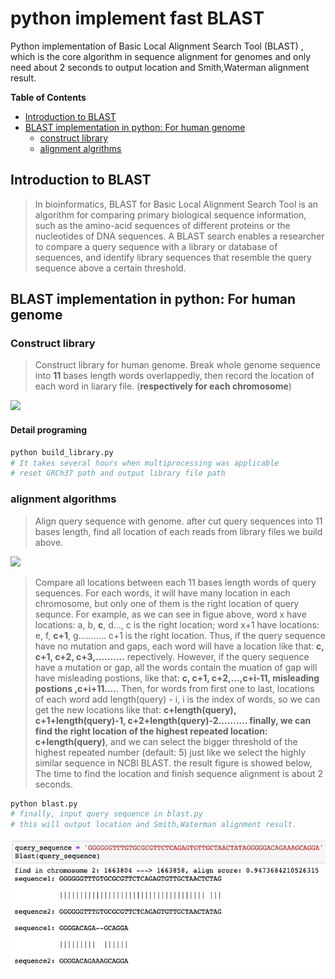 # python implement fast BLAST 
Python implementation of Basic Local Alignment Search Tool (BLAST) , which is the core algorithm in sequence alignment for genomes and only need about 2 seconds to output location and Smith,Waterman alignment result.

**Table of Contents**

- [Introduction to BLAST](#Introduction-to-BLAST)
- [BLAST implementation in python: For human genome](#Blast-implementation-in-python:-for-human-genome)
  - [construct library](#construct-library)
  - [alignment algrithms](#alignment-algrithms)

## Introduction to BLAST

> In bioinformatics, BLAST for Basic Local Alignment Search Tool is an algorithm for comparing primary biological sequence information, such as the amino-acid sequences of different proteins or the nucleotides of DNA sequences. A BLAST search enables a researcher to compare a query sequence with a library or database of sequences, and identify library sequences that resemble the query sequence above a certain threshold.

## BLAST implementation in python: For human genome

### Construct library
>Construct library for human genome. Break whole genome sequence into **11** bases length words overlappedly, then record the location of each word in liarary file. (**respectively for each chromosome**)
<img src="./images/4.png" width=600  />

#### Detail programing 

```python
python build_library.py 
# It takes several hours when multiprocessing was applicable
# reset GRCh37 path and output library file path
```

### alignment algorithms
> Align query sequence with genome. after cut query sequences into 11 bases length, find all location of each reads from library files we build above. 

<img src="./images/5-2.png" width=700 />

> Compare all locations between each 11 bases length words of query sequences. For each words, it will have many location in each chromosome, but only one of them is the right location of query sequnce. For example, as we can see in figue above, word x have locations: a, b, **c**, d..., c is the right location; word x+1 have locations: e, f, **c+1**, g........... c+1 is the right location. Thus, if the query sequence have no mutation and gaps, each word will have a location like that: **c, c+1, c+2, c+3,..........** repectively. However, if the query sequence have a mutation or gap, all the words contain the muation of gap will have misleading postions, like that: **c, c+1, c+2,...,c+i-11, misleading postions ,c+i+11....**. Then, for words from first one to last, locations of each word add length(query) - i, i is the index of words, so we can get the new locations like that: **c+length(query), c+1+length(query)-1, c+2+length(query)-2.......... finally, we can find the right location of the highest repeated location: c+length(query)**, and we can select the bigger threshold of the highest repeated number (default: 5) just like we select the highly similar sequence in NCBI BLAST. the result figure is showed below, The time to find the location and finish sequence alignment is about 2 seconds.

```python 
python blast.py 
# finally, input query sequence in blast.py 
# this will output location and Smith,Waterman alignment result.
```

<img src="./images/blast-result.png" width=700  />



